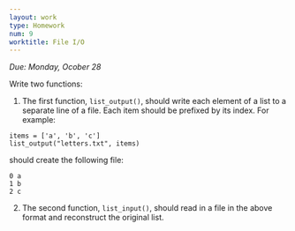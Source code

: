 ```yaml
---
layout: work
type: Homework
num: 9
worktitle: File I/O
---
```

*Due: Monday, Ocober 28*

Write two functions:
1. The first function, `list_output()`, should write each element of a list to a separate line of a file.
Each item should be prefixed by its index.  For example:

```
items = ['a', 'b', 'c']
list_output("letters.txt", items)
```

should create the following file:
```
0 a
1 b
2 c
```

2. The second function, `list_input()`, should read in a file in the above format and reconstruct the
original list.
